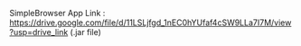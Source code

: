 SimpleBrowser App Link : https://drive.google.com/file/d/11LSLjfgd_1nEC0hYUfaf4cSW9LLa7I7M/view?usp=drive_link (.jar file)
